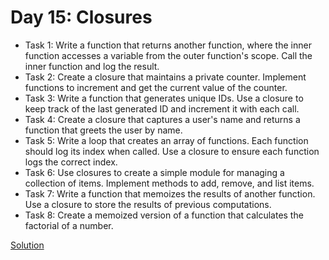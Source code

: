 # Day 15: Closures

* Task 1: Write a function that returns another function, where the inner function accesses a variable from the outer function's scope. Call the inner function and log the result.
* Task 2: Create a closure that maintains a private counter. Implement functions to increment and get the current value of the counter.
* Task 3: Write a function that generates unique IDs. Use a closure to keep track of the last generated ID and increment it with each call.
* Task 4: Create a closure that captures a user's name and returns a function that greets the user by name.
* Task 5: Write a loop that creates an array of functions. Each function should log its index when called. Use a closure to ensure each function logs the correct index.
* Task 6: Use closures to create a simple module for managing a collection of items. Implement methods to add, remove, and list items.
* Task 7: Write a function that memoizes the results of another function. Use a closure to store the results of previous computations.
* Task 8: Create a memoized version of a function that calculates the factorial of a number.


[Solution](./Day_15_Solution.js)